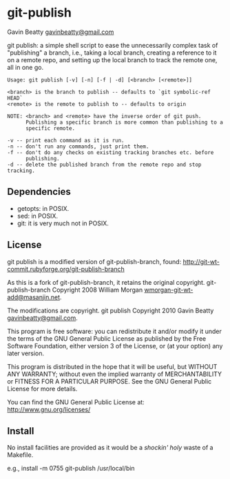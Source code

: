 git-publish
===========
Gavin Beatty <gavinbeatty@gmail.com>

git publish: a simple shell script to ease the unnecessarily complex task of
"publishing" a branch, i.e., taking a local branch, creating a reference to it
on a remote repo, and setting up the local branch to track the remote one, all
in one go.

    Usage: git publish [-v] [-n] [-f | -d] [<branch> [<remote>]]

    <branch> is the branch to publish -- defaults to `git symbolic-ref HEAD`
    <remote> is the remote to publish to -- defaults to origin

    NOTE: <branch> and <remote> have the inverse order of git push.
          Publishing a specific branch is more common than publishing to a
          specific remote.

    -v -- print each command as it is run.
    -n -- don't run any commands, just print them.
    -f -- don't do any checks on existing tracking branches etc. before
          publishing.
    -d -- delete the published branch from the remote repo and stop tracking.


Dependencies
------------

* getopts: in POSIX.
* sed: in POSIX.
* git: it is very much not in POSIX.


License
-------

git publish is a modified version of git-publish-branch, found:
http://git-wt-commit.rubyforge.org/git-publish-branch

As this is a fork of git-publish-branch, it retains the original copyright.
git-publish-branch Copyright 2008 William Morgan <wmorgan-git-wt-add@masanjin.net>.

The modifications are copyright.
git publish Copyright 2010 Gavin Beatty <gavinbeatty@gmail.com>.

This program is free software: you can redistribute it and/or modify
it under the terms of the GNU General Public License as published by
the Free Software Foundation, either version 3 of the License, or (at
your option) any later version.

This program is distributed in the hope that it will be useful,
but WITHOUT ANY WARRANTY; without even the implied warranty of
MERCHANTABILITY or FITNESS FOR A PARTICULAR PURPOSE.  See the
GNU General Public License for more details.

You can find the GNU General Public License at:
http://www.gnu.org/licenses/


Install
-------

No install facilities are provided as it would be a _shockin'_ _holy_ waste of
a Makefile.

e.g.,
    install -m 0755 git-publish /usr/local/bin


